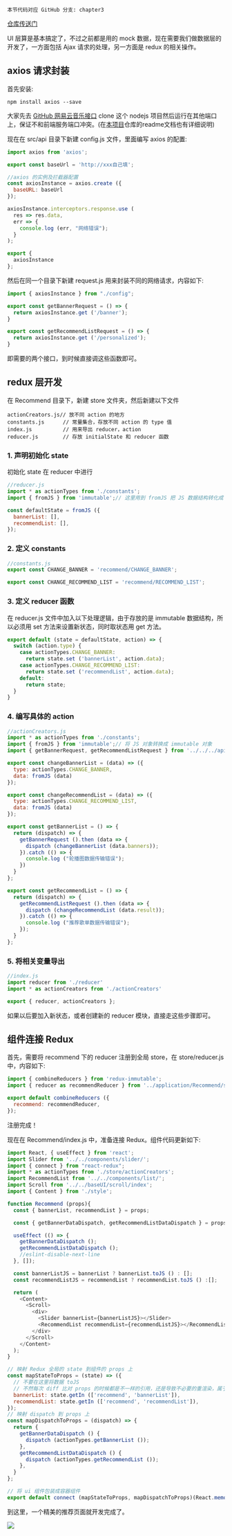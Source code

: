 ```!
本节代码对应 GitHub 分支: chapter3
```
[仓库传送门](https://github.com/sanyuan0704/react-cloud-music/tree/chapter3)

UI 层算是基本搞定了，不过之前都是用的 mock 数据，现在需要我们做数据层的开发了，一方面包括 Ajax 请求的处理，另一方面是 redux 的相关操作。

## axios 请求封装

首先安装:
```
npm install axios --save
```
大家先去 [GitHub 网易云音乐接口](https://github.com/Binaryify/NeteaseCloudMusicApi/tree/master) clone 这个 nodejs 项目然后运行在其他端口上，保证不和前端服务端口冲突。(在[本项目](https://github.com/sanyuan0704/react-cloud-music)仓库的readme文档也有详细说明)

现在在 src/api 目录下新建 config.js 文件，里面编写 axios 的配置:
```js
import axios from 'axios';

export const baseUrl = 'http://xxx自己填';

//axios 的实例及拦截器配置
const axiosInstance = axios.create ({
  baseURL: baseUrl
});

axiosInstance.interceptors.response.use (
  res => res.data,
  err => {
    console.log (err, "网络错误");
  }
);

export {
  axiosInstance
};
```
然后在同一个目录下新建 request.js 用来封装不同的网络请求，内容如下:
```js
import { axiosInstance } from "./config";

export const getBannerRequest = () => {
  return axiosInstance.get ('/banner');
}

export const getRecommendListRequest = () => {
  return axiosInstance.get ('/personalized');
}
```
即需要的两个接口，到时候直接调这些函数即可。

## redux 层开发

在 Recommend 目录下，新建 store 文件夹，然后新建以下文件
```
actionCreators.js// 放不同 action 的地方
constants.js      // 常量集合，存放不同 action 的 type 值
index.js          // 用来导出 reducer，action
reducer.js        // 存放 initialState 和 reducer 函数
```

### 1. 声明初始化 state

初始化 state 在 reducer 中进行
```js
//reducer.js
import * as actionTypes from './constants';
import { fromJS } from 'immutable';// 这里用到 fromJS 把 JS 数据结构转化成 immutable 数据结构

const defaultState = fromJS ({
  bannerList: [],
  recommendList: [],
});
```
### 2. 定义 constants
```js
//constants.js
export const CHANGE_BANNER = 'recommend/CHANGE_BANNER';

export const CHANGE_RECOMMEND_LIST = 'recommend/RECOMMEND_LIST';
```

### 3. 定义 reducer 函数
在 reducer.js 文件中加入以下处理逻辑，由于存放的是 immutable 数据结构，所以必须用 set 方法来设置新状态，同时取状态用 get 方法。
```js
export default (state = defaultState, action) => {
  switch (action.type) {
    case actionTypes.CHANGE_BANNER:
      return state.set ('bannerList', action.data);
    case actionTypes.CHANGE_RECOMMEND_LIST:
      return state.set ('recommendList', action.data);
    default:
      return state;
  }
}
```

### 4. 编写具体的 action
```js
//actionCreators.js
import * as actionTypes from './constants';
import { fromJS } from 'immutable';// 将 JS 对象转换成 immutable 对象
import { getBannerRequest, getRecommendListRequest } from '../../../api/request';

export const changeBannerList = (data) => ({
  type: actionTypes.CHANGE_BANNER,
  data: fromJS (data)
});

export const changeRecommendList = (data) => ({
  type: actionTypes.CHANGE_RECOMMEND_LIST,
  data: fromJS (data)
});

export const getBannerList = () => {
  return (dispatch) => {
    getBannerRequest ().then (data => {
      dispatch (changeBannerList (data.banners));
    }).catch (() => {
      console.log ("轮播图数据传输错误");
    }) 
  }
};

export const getRecommendList = () => {
  return (dispatch) => {
    getRecommendListRequest ().then (data => {
      dispatch (changeRecommendList (data.result));
    }).catch (() => {
      console.log ("推荐歌单数据传输错误");
    });
  }
};

```
### 5. 将相关变量导出
```js
//index.js
import reducer from './reducer'
import * as actionCreators from './actionCreators'

export { reducer, actionCreators };
```


如果以后要加入新状态，或者创建新的 reducer 模块，直接走这些步骤即可。

## 组件连接 Redux

首先，需要将 recommend 下的 reducer 注册到全局 store，在 store/reducer.js 中，内容如下:
```js
import { combineReducers } from 'redux-immutable';
import { reducer as recommendReducer } from '../application/Recommend/store/index';

export default combineReducers ({
  recommend: recommendReducer,
});
```
注册完成！

现在在 Recommend/index.js 中，准备连接 Redux。组件代码更新如下:
```js
import React, { useEffect } from 'react';
import Slider from '../../components/slider/';
import { connect } from "react-redux";
import * as actionTypes from './store/actionCreators';
import RecommendList from '../../components/list/';
import Scroll from '../../baseUI/scroll/index';
import { Content } from './style';

function Recommend (props){
  const { bannerList, recommendList } = props;

  const { getBannerDataDispatch, getRecommendListDataDispatch } = props;

  useEffect (() => {
    getBannerDataDispatch ();
    getRecommendListDataDispatch ();
    //eslint-disable-next-line
  }, []);

  const bannerListJS = bannerList ? bannerList.toJS () : [];
  const recommendListJS = recommendList ? recommendList.toJS () :[];

  return (
    <Content>
      <Scroll>
        <div>
          <Slider bannerList={bannerListJS}></Slider>
          <RecommendList recommendList={recommendListJS}></RecommendList>
        </div>
      </Scroll>
    </Content> 
  );
}

// 映射 Redux 全局的 state 到组件的 props 上
const mapStateToProps = (state) => ({
  // 不要在这里将数据 toJS
  // 不然每次 diff 比对 props 的时候都是不一样的引用，还是导致不必要的重渲染，属于滥用 immutable
  bannerList: state.getIn (['recommend', 'bannerList']),
  recommendList: state.getIn (['recommend', 'recommendList']),
});
// 映射 dispatch 到 props 上
const mapDispatchToProps = (dispatch) => {
  return {
    getBannerDataDispatch () {
      dispatch (actionTypes.getBannerList ());
    },
    getRecommendListDataDispatch () {
      dispatch (actionTypes.getRecommendList ());
    },
  }
};

// 将 ui 组件包装成容器组件
export default connect (mapStateToProps, mapDispatchToProps)(React.memo (Recommend));
```
到这里，一个精美的推荐页面就开发完成了。

![](https://p1-jj.byteimg.com/tos-cn-i-t2oaga2asx/gold-user-assets/2019/10/18/16dddf0a5ad3e1ef~tplv-t2oaga2asx-image.image)